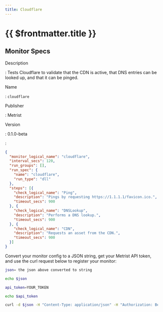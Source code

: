 ```yaml
---
title: Cloudflare
---
```


# {{ $frontmatter.title }}

## Monitor Specs

Description

: Tests Cloudflare to validate that the CDN is active, that DNS entries can be looked up, and that it can be pinged.

Name

: `cloudflare`

Publisher

: Metrist

Version

: 0.1.0-beta

: &nbsp;


<!--@include: /parts/_1.md-->


<!--@include: /parts/_2.md-->


<!--@include: /parts/_3.md-->





<!--@include: /parts/_4.md-->


```json
{
  "monitor_logical_name": "cloudflare",
  "interval_secs": 120,
  "run_groups": [],
  "run_spec": {
    "name": "cloudflare",
    "run_type": "dll"
  },
  "steps": [{
    "check_logical_name": "Ping",
    "description": "Pings by requesting https://1.1.1.1/favicon.ico.",
    "timeout_secs": 900
  }, {
    "check_logical_name": "DNSLookup",
    "description": "Performs a DNS lookup.",
    "timeout_secs": 900
  }, {
    "check_logical_name": "CDN",
    "description": "Requests an asset from the CDN.",
    "timeout_secs": 900
  }]
}
```




Convert your monitor config to a JSON string, get your Metrist API token, and use the curl request below to register your monitor:

```sh
json= the json above converted to string

echo $json

api_token=YOUR_TOKEN

echo $api_token

curl -d $json -H "Content-Type: application/json" -H "Authorization: Bearer $api_token" 'https://app.metrist.io/api/v0/monitor-config'

```

<!--@include: /parts/tips_api.md-->


<!--@include: /parts/_5.md-->


<!--@include: /parts/result.md-->